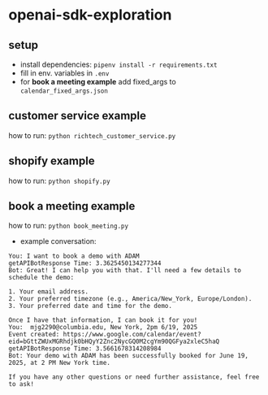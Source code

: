# openai-sdk-exploration
## setup
- install dependencies: `pipenv install -r requirements.txt`
- fill in env. variables in `.env`
- for **book a meeting example** add fixed_args to `calendar_fixed_args.json`

## customer service example
how to run: `python richtech_customer_service.py`

## shopify example
how to run: `python shopify.py`

## book a meeting example
how to run: `python book_meeting.py`

- example conversation:
```text
You: I want to book a demo with ADAM
getAPIBotResponse Time: 3.3625450134277344
Bot: Great! I can help you with that. I'll need a few details to schedule the demo:

1. Your email address.
2. Your preferred timezone (e.g., America/New_York, Europe/London).
3. Your preferred date and time for the demo.

Once I have that information, I can book it for you!
You:  mjg2290@columbia.edu, New York, 2pm 6/19, 2025
Event created: https://www.google.com/calendar/event?eid=bGttZWUxMGRhdjk0bHQyY2Znc2NycGQ0M2cgYm90QGFya2xleC5haQ
getAPIBotResponse Time: 3.5661678314208984
Bot: Your demo with ADAM has been successfully booked for June 19, 2025, at 2 PM New York time. 

If you have any other questions or need further assistance, feel free to ask!  

```
